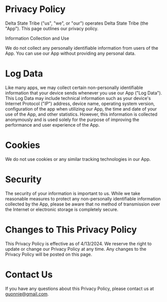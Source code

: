
# Privacy Policy

Delta State Tribe ("us", "we", or "our") operates Delta State Tribe (the "App"). This page outlines our privacy policy.

Information Collection and Use

We do not collect any personally identifiable information from users of the App. You can use our App without providing any personal data.

# Log Data

Like many apps, we may collect certain non-personally identifiable information that your device sends whenever you use our App ("Log Data"). This Log Data may include technical information such as your device's Internet Protocol ("IP") address, device name, operating system version, configuration of the app when utilizing our App, the time and date of your use of the App, and other statistics. However, this information is collected anonymously and is used solely for the purpose of improving the performance and user experience of the App.

# Cookies

We do not use cookies or any similar tracking technologies in our App.

# Security

The security of your information is important to us. While we take reasonable measures to protect any non-personally identifiable information collected by the App, please be aware that no method of transmission over the Internet or electronic storage is completely secure.

# Changes to This Privacy Policy

This Privacy Policy is effective as of 4/13/2024. We reserve the right to update or change our Privacy Policy at any time. Any changes to the Privacy Policy will be posted on this page.

# Contact Us

If you have any questions about this Privacy Policy, please contact us at guonnie@gmail.com.
